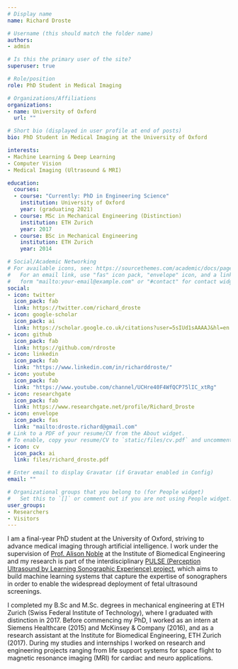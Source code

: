 ```yaml
---
# Display name
name: Richard Droste

# Username (this should match the folder name)
authors:
- admin

# Is this the primary user of the site?
superuser: true

# Role/position
role: PhD Student in Medical Imaging

# Organizations/Affiliations
organizations:
- name: University of Oxford
  url: ""

# Short bio (displayed in user profile at end of posts)
bio: PhD Student in Medical Imaging at the University of Oxford

interests:
- Machine Learning & Deep Learning
- Computer Vision
- Medical Imaging (Ultrasound & MRI)

education:
  courses:
  - course: "Currently: PhD in Engineering Science"
    institution: University of Oxford
    year: (graduating 2021)
  - course: MSc in Mechanical Engineering (Distinction)
    institution: ETH Zurich
    year: 2017
  - course: BSc in Mechanical Engineering
    institution: ETH Zurich
    year: 2014

# Social/Academic Networking
# For available icons, see: https://sourcethemes.com/academic/docs/page-builder/#icons
#   For an email link, use "fas" icon pack, "envelope" icon, and a link in the
#   form "mailto:your-email@example.com" or "#contact" for contact widget.
social:
- icon: twitter
  icon_pack: fab
  link: https://twitter.com/richard_droste
- icon: google-scholar
  icon_pack: ai
  link: https://scholar.google.co.uk/citations?user=5sIUd1sAAAAJ&hl=en
- icon: github
  icon_pack: fab
  link: https://github.com/rdroste
- icon: linkedin
  icon_pack: fab
  link: "https://www.linkedin.com/in/richarddroste/"
- icon: youtube
  icon_pack: fab
  link: "https://www.youtube.com/channel/UCHre40F4WfQCP75lIC_xtRg"
- icon: researchgate
  icon_pack: fab
  link: https://www.researchgate.net/profile/Richard_Droste
- icon: envelope
  icon_pack: fas
  link: "mailto:droste.richard@gmail.com"
# Link to a PDF of your resume/CV from the About widget.
# To enable, copy your resume/CV to `static/files/cv.pdf` and uncomment the lines below.
- icon: cv
  icon_pack: ai
  link: files/richard_droste.pdf

# Enter email to display Gravatar (if Gravatar enabled in Config)
email: ""

# Organizational groups that you belong to (for People widget)
#   Set this to `[]` or comment out if you are not using People widget.
user_groups:
- Researchers
- Visitors
---
```

<!-- 
Richard Droste graduated with distinction from ETH Zurich with B.Sc. (2014) and M.Sc.(2017) degrees in mechanical engineering.
Before commencing his Ph.D. in engineering science at the University of Oxford in 2017, he worked as an intern at Siemens Healthcare, Germany, in 2015, at McKinsey & Company, Germany, in 2016, and as a research assistant at the Institute for Biomedical Engineering, ETH Zurich in 2017.

Currently, Richard is working on the interdisciplinary PULSE (Perception Ultrasound by Learning Sonographic Experience) project.
The aim of the project is to build machine learning systems that capture the expertise of sonographers in order to 
enable the widespread deployment of fetal ultrasound screenings.
 -->

I am a final-year PhD student at the University of Oxford, striving to advance medical imaging through artificial intelligence.
I work under the supervision of [Prof. Alison Noble](https://en.wikipedia.org/wiki/Alison_Noble) at the Institute of Biomedical Engineering and my research is part of the interdisciplinary [PULSE (Perception Ultrasound by Learning Sonographic Experience) project](https://eng.ox.ac.uk/pulse/), which aims to build machine learning systems that capture the expertise of sonographers in order to enable the widespread deployment of fetal ultrasound screenings.

I completed my B.Sc and M.Sc. degrees in mechanical engineering at ETH Zurich (Swiss Federal Institute of Technology), where I graduated with distinction in 2017.
Before commencing my PhD, I worked as an intern at Siemens Healthcare (2015) and McKinsey & Company (2016), and as a research assistant at the Institute for Biomedical Engineering, ETH Zurich (2017).
During my studies and internships I worked on research and engineering projects ranging from life support systems for space flight to magnetic resonance imaging (MRI) for cardiac and neuro applications.

<!---
# develop assistive technologies that
# To this end, 
# His research interests include machine learning, computer vision, and their application to medical image analysis.
-->
